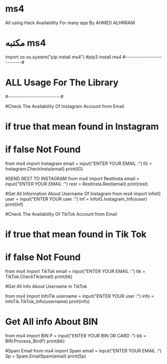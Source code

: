 # ms4
All using Hack Availability For many app By AHMED ALHRRANI
# مكتبه ms4
import os
os.system("pip install ms4")
#pip3 install ms4
#--------------------------#
# ALL Usage For The Library
#--------------------------#

#Check The Availability Of Instagram Account from Email
# if true that mean found in Instagram
# if false Not Found 

from ms4 import Instagram
email = input("ENTER YOUR EMAIL :")
IG = Instagram.CheckInsta(email)
print(IG)




#SEND REST TO INSTAGRAM 
from ms4 import RestInsta
email = input("ENTER YOUR EMAIL :")
rest = RestInsta.Rest(email)
print(rest)

#Get All Information About Username Of Instagram
from ms4 import InfoIG
user = input("ENTER YOUR user :")
inf = InfoIG.Instagram_Info(user)
print(inf)



#Check The Availability Of TikTok Account from Email
# if true that mean found in Tik Tok
# if false Not Found 

from ms4 import TikTok
email = input("ENTER YOUR EMAIL :")
tik = TikTok.CheckTik(email)
print(tik)



#Get All Info About Username in TikTok

from ms4 import InfoTik
username = input("ENTER YOUR user :")
info = InfoTik.TikTok_Info(username)
print(info)



# Get All info About BIN
from ms4 import BIN
P = input("ENTER YOUR BIN OR CARD :")
bb = BIN.Process_Bin(P)
print(bb)


#Spam Email
from ms4 import Spam
email = input("ENTER YOUR EMAIL :")
Sp = Spam.EmailSpam(email)
print(Sp)
